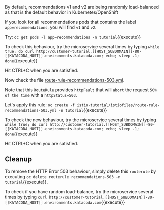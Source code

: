 By default, recommendations v1 and v2 are being randomly load-balanced as that is the default behavior in Kubernetes/OpenShift

If you look for all recommendations pods that contains the label `app=recommendations`, you will find `v1` and `v2`.

Try: `oc get pods -l app=recommendations -n tutorial`{{execute}}

To check this behaviour, try the microservice several times by typing `while true; do curl http://customer-tutorial.[[HOST_SUBDOMAIN]]-80-[[KATACODA_HOST]].environments.katacoda.com; echo; sleep .1; done`{{execute}}

Hit CTRL+C when you are satisfied.

Now check the file [route-rule-recommendations-503.yml](https://github.com/redhat-developer-demos/istio-tutorial/blob/master/istiofiles/route-rule-recommendations-503.yml).

Note that this `RouteRule` provides `httpFault` that will `abort` the request `50% of the time` with a `httpStatus=503`.

Let's apply this rule: `oc create -f istio-tutorial/istiofiles/route-rule-recommendations-503.yml -n tutorial`{{execute}}

To check the new behaviour, try the microservice several times by typing `while true; do curl http://customer-tutorial.[[HOST_SUBDOMAIN]]-80-[[KATACODA_HOST]].environments.katacoda.com; echo; sleep .1; done`{{execute}}

Hit CTRL+C when you are satisfied.

## Cleanup

To remove the HTTP Error 503 behaviour, simply delete this `routerule` by executing `oc delete routerule recommendations-503 -n tutorial`{{execute}}.

To check if you have random load-balance, try the microservice several times by typing `curl http://customer-tutorial.[[HOST_SUBDOMAIN]]-80-[[KATACODA_HOST]].environments.katacoda.com`{{execute}}

